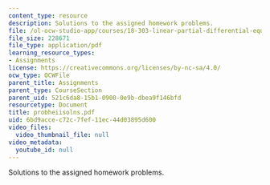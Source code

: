 ```yaml
---
content_type: resource
description: Solutions to the assigned homework problems.
file: /ol-ocw-studio-app/courses/18-303-linear-partial-differential-equations-fall-2006/6bd9accec72c7fef11ec44d03895d600_probheiisolns.pdf
file_size: 228671
file_type: application/pdf
learning_resource_types:
- Assignments
license: https://creativecommons.org/licenses/by-nc-sa/4.0/
ocw_type: OCWFile
parent_title: Assignments
parent_type: CourseSection
parent_uid: 521c6da8-15b1-0900-0e9b-dbea9f146bfd
resourcetype: Document
title: probheiisolns.pdf
uid: 6bd9acce-c72c-7fef-11ec-44d03895d600
video_files:
  video_thumbnail_file: null
video_metadata:
  youtube_id: null
---
```

Solutions to the assigned homework problems.